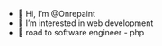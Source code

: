 - 👋 Hi, I’m @Onrepaint
- 👀 I’m interested in web development
- 🌱 road to software engineer - php 

<!---
Onrepaint/Onrepaint is a ✨ special ✨ repository because its `README.md` (this file) appears on your GitHub profile.
You can click the Preview link to take a look at your changes.
--->
